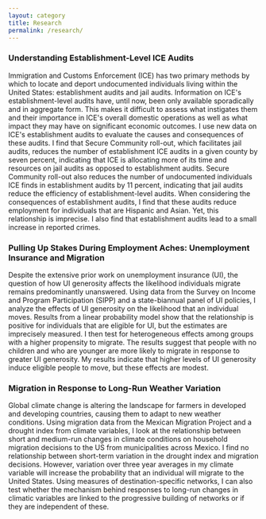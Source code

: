 ```yaml
---
layout: category
title: Research
permalink: /research/
---
```


### Understanding Establishment-Level ICE Audits

Immigration and Customs Enforcement (ICE) has two primary methods by which to locate and deport undocumented individuals living within the United States: establishment audits and jail audits. Information on ICE's establishment-level audits have, until now, been only available sporadically and in aggregate form. This makes it difficult to assess what instigates them and their importance in ICE's overall domestic operations as well as what impact they may have on significant economic outcomes. I use new data on ICE's establishment audits to evaluate the causes and consequences of these audits. I find that Secure Community roll-out, which facilitates jail audits, reduces the number of establishment ICE audits in a given county by seven percent, indicating that ICE is allocating more of its time and resources on jail audits as opposed to establishment audits. Secure Community roll-out also reduces the number of undocumented individuals ICE finds in establishment audits by 11 percent, indicating that jail audits reduce the efficiency of establishment-level audits. When considering the consequences of establishment audits, I find that these audits reduce employment for individuals that are Hispanic and Asian. Yet, this relationship is imprecise. I also find that establishment audits lead to a small increase in reported crimes.

### Pulling Up Stakes During Employment Aches: Unemployment Insurance and Migration

Despite the extensive prior work on unemployment insurance (UI), the question of how UI generosity affects the likelihood individuals migrate remains predominantly unanswered. Using data from the Survey on Income and Program Participation (SIPP) and a state-biannual panel of UI policies, I analyze the effects of UI generosity on the likelihood that an individual moves. Results from a linear probability model show that the relationship is positive for individuals that are eligible for UI, but the estimates are imprecisely measured. I then test for heterogeneous effects among groups with a higher propensity to migrate. The results suggest that people with no children and who are younger are more likely to migrate in response to greater UI generosity. My results indicate that higher levels of UI generosity induce eligible people to move, but these effects are modest.

### Migration in Response to Long-Run Weather Variation

Global climate change is altering the landscape for farmers in developed and developing countries, causing them to adapt to new weather conditions. Using migration data from the Mexican Migration Project and a drought index from climate variables, I look at the relationship between short and medium-run changes in climate conditions on household migration decisions to the US from municipalities across Mexico. I find no relationship between short-term variation in the drought index and migration decisions. However, variation over three year averages in my climate variable will increase the probability that an individual will migrate to the United States. Using measures of destination-specific networks, I can also test whether the mechanism behind responses to long-run changes in climatic variables are linked to the progressive building of networks or if they are independent of these.
